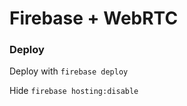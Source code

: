 # Firebase + WebRTC 
### Deploy

Deploy with
```firebase deploy```

Hide
```firebase hosting:disable```



